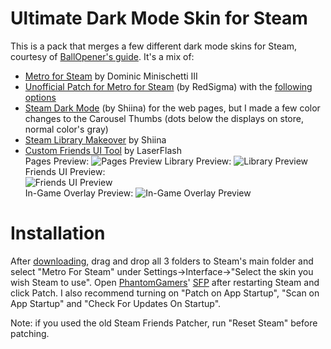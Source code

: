 # Ultimate Dark Mode Skin for Steam
This is a pack that merges a few different dark mode skins for Steam, courtesy of [BallOpener's guide](https://steamcommunity.com/sharedfiles/filedetails/?id=1941650801). It's a mix of:

- [Metro for Steam](https://metroforsteam.com/) by Dominic Minischetti III
- [Unofficial Patch for Metro for Steam](https://github.com/redsigma/UPMetroSkin) (by RedSigma) with the [following options](https://prnt.sc/sbh8au)
- [Steam Dark Mode](https://github.com/AikoMidori/steam-dark-mode) (by Shiina) for the web pages, but I made a few color changes to the Carousel Thumbs (dots below the displays on store, normal color's gray)
- [Steam Library Makeover](https://github.com/AikoMidori/steam-library) by Shiina
- [Custom Friends UI Tool](https://steamchatskinning.tk/#customisation) by LaserFlash <br/>
Pages Preview:
![Pages Preview](https://user-images.githubusercontent.com/20804322/81106181-8353fe00-8eeb-11ea-841e-35f28710f446.png)
Library Preview:
![Library Preview](https://user-images.githubusercontent.com/20804322/81106263-ac748e80-8eeb-11ea-8bb0-ca88d40bb376.png)
Friends UI Preview: <br/>
![Friends UI Preview](https://user-images.githubusercontent.com/20804322/168451448-0b47244e-21e2-4d2f-aae4-c6a66898c385.png) <br/>
In-Game Overlay Preview:
![In-Game Overlay Preview](https://user-images.githubusercontent.com/20804322/100812094-f0e0f200-341a-11eb-8783-499fe2502d32.png)
# Installation
After [downloading](https://github.com/hyoretsu/Ultimate-Steam-Dark-Mode-Skin/releases/latest), drag and drop all 3 folders to Steam's main folder and select "Metro For Steam" under Settings->Interface->"Select the skin you wish Steam to use". Open [PhantomGamers](https://github.com/PhantomGamers)' [SFP](https://github.com/PhantomGamers/SFP/releases/latest) after restarting Steam and click Patch. I also recommend turning on "Patch on App Startup", "Scan on App Startup" and "Check For Updates On Startup".

Note: if you used the old Steam Friends Patcher, run "Reset Steam" before patching.